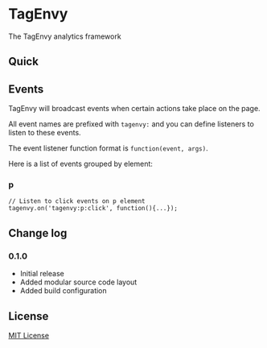 # TagEnvy

The TagEnvy analytics framework

## Quick

## Events

TagEnvy will broadcast events when certain actions take place on the page.

All event names are prefixed with `tagenvy:` and you can define listeners to listen to these events.

The event listener function format is `function(event, args)`.

Here is a list of events grouped by element:

### p

    // Listen to click events on p element
    tagenvy.on('tagenvy:p:click', function(){...});

## Change log

### 0.1.0

- Initial release
- Added modular source code layout
- Added build configuration

## License

[MIT License](http://en.wikipedia.org/wiki/MIT_License)
